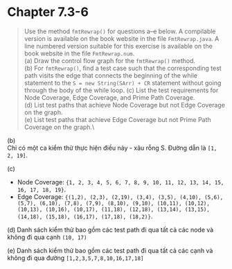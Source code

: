 # Chapter 7.3-6

> Use the method ```fmtRewrap()``` for questions a–e below. A compilable version is available on the book website in the file ```FmtRewrap.java```. A line numbered version suitable for this exercise is available on the book website in the file ```FmtRewrap.num```.\
> (a) Draw the control flow graph for the ```fmtRewrap()``` method.\
> (b) For ```fmtRewrap()```, find a test case such that the corresponding test path visits the edge that connects the beginning of the while statement to the ```S = new String(SArr) + CR``` statement without going through the body of the while loop.
> (c) List the test requirements for Node Coverage, Edge Coverage, and Prime Path Coverage.\
> (d) List test paths that achieve Node Coverage but not Edge Coverage on the graph.\
> (e) List test paths that achieve Edge Coverage but not Prime Path Coverage on the graph.\

(b)\
Chỉ có một ca kiểm thử thực hiện điều này - xâu rỗng S. Đường dẫn là ```[1, 2, 19]```.

(c)

- Node Coverage: ```{1, 2, 3, 4, 5, 6, 7, 8, 9, 10, 11, 12, 13, 14, 15, 16, 17, 18, 19}```.
- Edge Coverage: ```{(1,2), (2,3), (2,19), (3,4), (3,5), (4,10), (5,6), (5,7), (6,10), (7,8), (7,9), (8,10), (9,10), (10,11), (10,12), (10,13), (10,16), (10,17), (11,18), (12,18), (13,14), (13,15), (14,18), (15,18), (16,17), (17,18), (18,2)}```.

(d)
Danh sách kiểm thử bao gồm các test path đi qua tất cả các node và không đi qua cạnh ```(10, 17)```

(e)
Danh sách kiểm thử bao gồm các test path đi qua tất cả các cạnh và không đi qua đường ```[1,2,3,5,7,8,10,16,17,18]```
